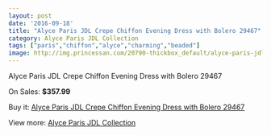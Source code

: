 ```yaml
---
layout: post
date: '2016-09-18'
title: "Alyce Paris JDL Crepe Chiffon Evening Dress with Bolero 29467"
category: Alyce Paris JDL Collection
tags: ["paris","chiffon","alyce","charming","beaded"]
image: http://img.princessan.com/20790-thickbox_default/alyce-paris-jdl-crepe-chiffon-evening-dress-with-bolero-29467.jpg
---
```

Alyce Paris JDL Crepe Chiffon Evening Dress with Bolero 29467

On Sales: **$357.99**
<a href="https://www.princessan.com/en/alyce-paris-jdl-collection/9401-alyce-paris-jdl-crepe-chiffon-evening-dress-with-bolero-29467.html"><amp-img layout="responsive" width="600" height="600" src="//img.princessan.com/20790-thickbox_default/alyce-paris-jdl-crepe-chiffon-evening-dress-with-bolero-29467.jpg" alt="Alyce Paris JDL Crepe Chiffon Evening Dress with Bolero 29467 0" /></a>

Buy it: [Alyce Paris JDL Crepe Chiffon Evening Dress with Bolero 29467](https://www.princessan.com/en/alyce-paris-jdl-collection/9401-alyce-paris-jdl-crepe-chiffon-evening-dress-with-bolero-29467.html "Alyce Paris JDL Crepe Chiffon Evening Dress with Bolero 29467")

View more: [Alyce Paris JDL Collection](https://www.princessan.com/en/7-alyce-paris-jdl-collection "Alyce Paris JDL Collection")